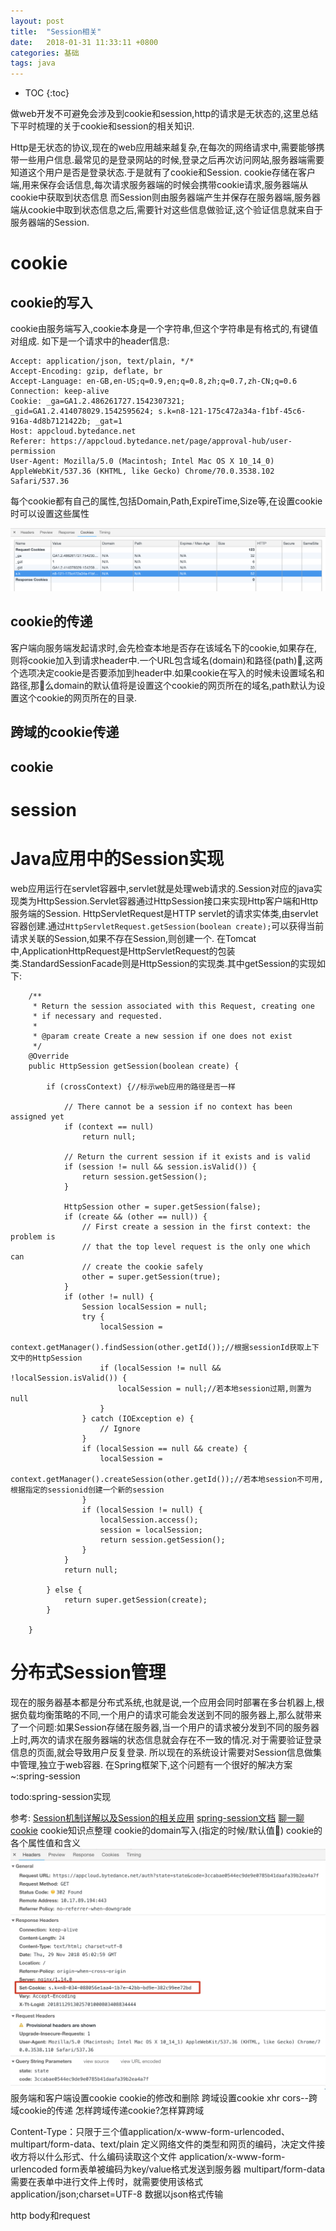 ```yaml
---
layout: post
title:  "Session相关"
date:   2018-01-31 11:33:11 +0800
categories: 基础
tags: java
---
```


* TOC
{:toc}


做web开发不可避免会涉及到cookie和session,http的请求是无状态的,这里总结下平时梳理的关于cookie和session的相关知识.

Http是无状态的协议,现在的web应用越来越复杂,在每次的网络请求中,需要能够携带一些用户信息.最常见的是登录网站的时候,登录之后再次访问网站,服务器端需要知道这个用户是否是登录状态.于是就有了cookie和Session.
cookie存储在客户端,用来保存会话信息,每次请求服务器端的时候会携带cookie请求,服务器端从cookie中获取到状态信息
而Session则由服务器端产生并保存在服务器端,服务器端从cookie中取到状态信息之后,需要针对这些信息做验证,这个验证信息就来自于服务器端的Session.

# cookie

## cookie的写入
cookie由服务端写入,cookie本身是一个字符串,但这个字符串是有格式的,有键值对组成.
如下是一个请求中的header信息:

```
Accept: application/json, text/plain, */*
Accept-Encoding: gzip, deflate, br
Accept-Language: en-GB,en-US;q=0.9,en;q=0.8,zh;q=0.7,zh-CN;q=0.6
Connection: keep-alive
Cookie: _ga=GA1.2.486261727.1542307321; _gid=GA1.2.414078029.1542595624; s.k=n8-121-175c472a34a-f1bf-45c6-916a-4d8b7121422b; _gat=1
Host: appcloud.bytedance.net
Referer: https://appcloud.bytedance.net/page/approval-hub/user-permission
User-Agent: Mozilla/5.0 (Macintosh; Intel Mac OS X 10_14_0) AppleWebKit/537.36 (KHTML, like Gecko) Chrome/70.0.3538.102 Safari/537.36
```
每个cookie都有自己的属性,包括Domain,Path,ExpireTime,Size等,在设置cookie时可以设置这些属性

![](/_pic/201801/cookie.png)


## cookie的传递
客户端向服务端发起请求时,会先检查本地是否存在该域名下的cookie,如果存在,则将cookie加入到请求header中.一个URL包含域名(domain)和路径(path),这两个选项决定cookie是否要添加到header中.如果cookie在写入的时候未设置域名和路径,那么domain的默认值将是设置这个cookie的网页所在的域名,path默认为设置这个cookie的网页所在的目录.

## 跨域的cookie传递

## cookie


# session


# Java应用中的Session实现
web应用运行在servlet容器中,servlet就是处理web请求的.Session对应的java实现类为HttpSession.Servlet容器通过HttpSession接口来实现Http客户端和Http服务端的Session.
HttpServletRequest是HTTP servlet的请求实体类,由servlet容器创建.通过`HttpServletRequest.getSession(boolean create);`可以获得当前请求关联的Session,如果不存在Session,则创建一个.
在Tomcat中,ApplicationHttpRequest是HttpServletRequest的包装类.StandardSessionFacade则是HttpSession的实现类.其中getSession的实现如下:

~~~
    /**
     * Return the session associated with this Request, creating one
     * if necessary and requested.
     *
     * @param create Create a new session if one does not exist
     */
    @Override
    public HttpSession getSession(boolean create) {

        if (crossContext) {//标示web应用的路径是否一样

            // There cannot be a session if no context has been assigned yet
            if (context == null)
                return null;

            // Return the current session if it exists and is valid
            if (session != null && session.isValid()) {
                return session.getSession();
            }

            HttpSession other = super.getSession(false);
            if (create && (other == null)) {
                // First create a session in the first context: the problem is
                // that the top level request is the only one which can
                // create the cookie safely
                other = super.getSession(true);
            }
            if (other != null) {
                Session localSession = null;
                try {
                    localSession =
                        context.getManager().findSession(other.getId());//根据sessionId获取上下文中的HttpSession
                    if (localSession != null && !localSession.isValid()) {
                        localSession = null;//若本地session过期,则置为null
                    }
                } catch (IOException e) {
                    // Ignore
                }
                if (localSession == null && create) {
                    localSession =
                        context.getManager().createSession(other.getId());//若本地session不可用,根据指定的sessionid创建一个新的session
                }
                if (localSession != null) {
                    localSession.access();
                    session = localSession;
                    return session.getSession();
                }
            }
            return null;

        } else {
            return super.getSession(create);
        }

    }
~~~

# 分布式Session管理
现在的服务器基本都是分布式系统,也就是说,一个应用会同时部署在多台机器上,根据负载均衡策略的不同,一个用户的请求可能会发送到不同的服务器上,那么就带来了一个问题:如果Session存储在服务器,当一个用户的请求被分发到不同的服务器上时,两次的请求在服务器端的状态信息就会存在不一致的情况.对于需要验证登录信息的页面,就会导致用户反复登录.
所以现在的系统设计需要对Session信息做集中管理,独立于web容器.
在Spring框架下,这个问题有一个很好的解决方案~:spring-session

todo:spring-session实现






参考:
[Session机制详解以及Session的相关应用](https://www.cnblogs.com/sharpxiajun/p/3395607.html)
[spring-session文档](http://projects.spring.io/spring-session/)
[聊一聊 cookie](https://segmentfault.com/a/1190000004556040)
cookie知识点整理
cookie的domain写入(指定的时候/默认值)
cookie的各个属性值和含义
![](/_pic/201801/response-setcookie.jpg)
服务端和客户端设置cookie
cookie的修改和删除
跨域设置cookie
xhr
cors--跨域cookie的传递
怎样跨域传递cookie?怎样算跨域

Content-Type：只限于三个值application/x-www-form-urlencoded、multipart/form-data、text/plain
定义网络文件的类型和网页的编码，决定文件接收方将以什么形式、什么编码读取这个文件
application/x-www-form-urlencoded
form表单被编码为key/value格式发送到服务器
multipart/form-data
需要在表单中进行文件上传时，就需要使用该格式
application/json;charset=UTF-8
数据以json格式传输


http body和request